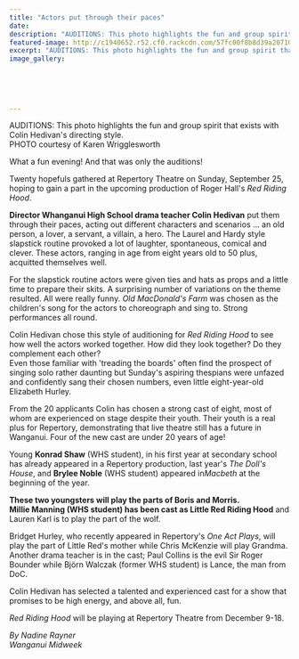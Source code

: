 ```yaml
---
title: "Actors put through their paces"
date: 
description: "AUDITIONS: This photo highlights the fun and group spirit that exists with Colin Hedivan's directing style, Wanganui Midweek article on 5 October..."
featured-image: http://c1940652.r52.cf0.rackcdn.com/57fc00f8b8d39a207100299d/Auditions-for-next-show-colin-hedivan-midweek-7-oct.jpg
excerpt: "AUDITIONS: This photo highlights the fun and group spirit that exists with Colin Hedivan's directing style."
image_gallery:
    
    
    
    
    
---
```


<p><span>AUDITIONS: This photo highlights the fun and group spirit that exists with Colin Hedivan's directing style.<br /><span>PHOTO courtesy of Karen Wrigglesworth</span>&nbsp;</span></p>
<p>What a fun evening! And that was only the auditions!</p>
<p>Twenty hopefuls gathered at Repertory Theatre on Sunday, September 25, hoping to gain a part in the upcoming production of Roger Hall's&nbsp;<em>Red Riding Hood</em>.</p>
<p><strong>Director Whanganui High School drama teacher Colin Hedivan</strong> put them through their paces, acting out different characters and scenarios ... an old person, a lover, a servant, a villain, a hero. The Laurel and Hardy style slapstick routine provoked a lot of laughter, spontaneous, comical and clever. These actors, ranging in age from eight years old to 50 plus, acquitted themselves well.</p>
<p>For the slapstick routine actors were given ties and hats as props and a little time to prepare their skits. A surprising number of variations on the theme resulted. All were really funny.&nbsp;<em>Old MacDonald's Farm</em>&nbsp;was chosen as the children's song for the actors to choreograph and sing to. Strong performances all round.</p>
<p>Colin Hedivan chose this style of auditioning for&nbsp;<em>Red Riding Hood</em>&nbsp;to see how well the actors worked together. How did they look together? Do they complement each other?<br />Even those familiar with 'treading the boards' often find the prospect of singing solo rather daunting but Sunday's aspiring thespians were unfazed and confidently sang their chosen numbers, even little eight-year-old Elizabeth Hurley.</p>
<p>From the 20 applicants Colin has chosen a strong cast of eight, most of whom are experienced on stage despite their youth. Their youth is a real plus for Repertory, demonstrating that live theatre still has a future in Wanganui. Four of the new cast are under 20 years of age!</p>
<p>Young <strong>Konrad Shaw</strong> (WHS student), in his first year at secondary school has already appeared in a Repertory production, last year's&nbsp;<em>The Doll's House</em>, and <strong>Brylee Noble</strong> <span>(WHS student)</span>&nbsp;appeared in<em>Macbeth</em>&nbsp;at the beginning of the year.</p>
<p><strong>These two youngsters will play the parts of Boris and Morris. <br />Millie Manning (WHS student)&nbsp;has been cast as Little Red Riding Hood</strong> and Lauren Karl is to play the part of the wolf.</p>
<p>Bridget Hurley, who recently appeared in Repertory's&nbsp;<em>One Act Plays</em>, will play the part of Little Red's mother while Chris McKenzie will play Grandma. Another drama teacher is in the cast; Paul Collins is the evil Sir Roger Bounder while Bj&ouml;rn Walczak (former WHS student) is Lance, the man from DoC.</p>
<p>Colin Hedivan has selected a talented and experienced cast for a show that promises to be high energy, and above all, fun.<br /><em></em></p>
<p><em>Red Riding Hood</em>&nbsp;will be playing at Repertory Theatre from December 9-18.</p>
<p><em>By Nadine Rayner</em><br /><em>Wanganui Midweek&nbsp;</em></p>

